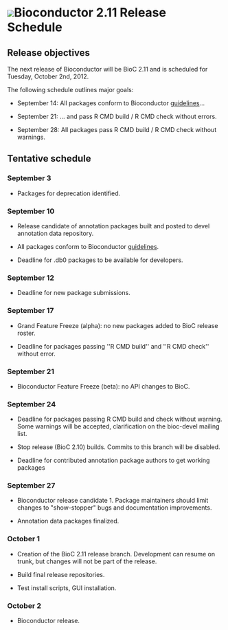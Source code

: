 # ![](/images/icons/magnifier.gif)Bioconductor 2.11 Release Schedule


## Release objectives

The next release of Bioconductor will be BioC 2.11 and is scheduled for
Tuesday, October 2nd, 2012.

The following schedule outlines major goals:

* September 14: All packages conform to Bioconductor
   [guidelines][guidelines]...

* September 21: ... and pass R CMD build / R CMD check without
   errors.

* September 28: All packages pass R CMD build / R CMD check without
   warnings.

[guidelines]: /developers/package-guidelines


## Tentative schedule

### September 3

* Packages for deprecation identified.

### September 10

* Release candidate of annotation packages built and posted to devel
   annotation data repository.

* All packages conform to Bioconductor [guidelines][guidelines].

* Deadline for .db0 packages to be available for developers.

### September 12

* Deadline for new package submissions.


### September 17

* Grand Feature Freeze (alpha):  no new packages added to BioC
   release roster.

* Deadline for packages passing ''R CMD build'' and ''R CMD check''
   without error.
   
### September 21

* Bioconductor Feature Freeze (beta): no API changes to BioC.

### September 24

* Deadline for packages passing R CMD build and check without warning.
   Some warnings will be accepted, clarification on the bioc-devel mailing
   list.

* Stop release (BioC 2.10) builds. Commits to this branch will be disabled.

* Deadline for contributed annotation package authors to get working 
packages

### September 27

* Bioconductor release candidate 1.  Package maintainers should limit
   changes to "show-stopper" bugs and documentation improvements.

* Annotation data packages finalized.

### October 1

* Creation of the BioC 2.11 release branch. Development can resume on
   trunk, but changes will not be part of the release.

* Build final release repositories.

* Test install scripts, GUI installation.

### October 2

* Bioconductor release.

